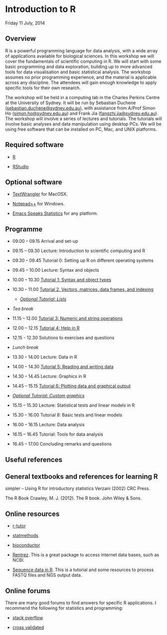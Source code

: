 Introduction to R
=================

Friday 11 July, 2014




Overview
--------

R is a powerful programming language for data analysis, with a wide array of applications available for biological sciences. In this workshop we will cover the fundamentals of scientific computing in R. We will start with some basic programming and data exploration, building up to more advanced tools for data visualisation and basic statistical analysis. The workshop assumes no prior programming experience, and the material is applicable across any discipline. The attendees will gain enough knowledge to apply specific tools for their own research.

The workshop will be held in a computing lab in the Charles Perkins Centre at the University of Sydney. It will be run by Sebastian Duchene (sebastian.duchene@sydney.edu.au), with assistance from A/Prof Simon Ho (simon.ho@sydney.edu.au) and Frank Jia (fangzhi.jia@sydney.edu.au). The workshop will involve a series of lectures and tutorials. The tutorials will involve basic analyses and data manipulation using desktop PCs. We will be using free software that can be installed on PC, Mac, and UNIX platforms. 


Required software
-----------------

- [R](http://www.r-project.org)

- [RStudio](www.rstudio.com)


Optional software
-----------------

- [TextWrangler](http://www.barebones.com/products/textwrangler/download.html) for MacOSX.

- [Notepad++](http://notepad-plus-plus.org) for Windows.

- [Emacs Speaks Statistics](http://ess.r-project.org/index.php?Section=download) for any platform.



Programme
---------

- 09.00 – 09.15	Arrival and set-up

- 09.15 – 09.30	Lecture: Introduction to scientific computing and R

- 09.30 – 09.45	Tutorial 0: Setting up R on different operating systems

- 09.45 – 10.00	Lecture: Syntax and objects

- 10.00 – 10.30	[Tutorial 1: Syntax and object types](https://github.com/sebastianduchene/intro_to_r/tree/master/tutorial1)

- 10.30 – 11.00	[Tutorial 2. Vectors, matrices, data frames, and indexing](https://github.com/sebastianduchene/intro_to_r/tree/master/tutorial2)

  - [*Optional Tutorial: Lists*](https://github.com/sebastianduchene/intro_to_r/tree/master/opt_tutorial_lists)

- *Tea break*

- 11.15 – 12.00	[Tutorial 3: Numeric and string operations](https://github.com/sebastianduchene/intro_to_r/tree/master/tutorial3)

- 12.00 – 12.15	[Tutorial 4: Help in R](https://github.com/sebastianduchene/intro_to_r/tree/master/tutorial4)

- 12.15 - 12.30 Solutions to exercises and questions

- *Lunch break*

- 13.30 – 14.00	Lecture: Data in R

- 14.00 – 14.30	[Tutorial 5: Reading and writing data](https://github.com/sebastianduchene/intro_to_r/tree/master/tutorial5)

- 14.30 – 14.45	Lecture: Graphics in R

- 14.45 – 15.15	[Tutorial 6: Plotting data and graphical output](https://github.com/sebastianduchene/intro_to_r/tree/master/tutorial6)

- [*Optional Tutorial: Custom graphics*](https://github.com/sebastianduchene/intro_to_r/tree/master/opt_tutorial_custom_plots)

- 15.15 – 15.30	Lecture: Statistical tests and linear models in R

- 15.30 – 16.00	Tutorial 8: Basic tests and linear models

- 16.00 – 16.15	Lecture: Data analysis

- 16.15 – 16.45	Tutorial: Tools for data analysis

- 16.45 – 17.00	Concluding remarks and questions


Useful references
-----------------

General textbooks and references for learning R
----------------------------------------------

simpler – Using R for introductory statistics 
Verzani (2002) CRC Press.

The R Book
Crawley, M. J. (2012). The R book. John Wiley & Sons.

Online resources
----------------

- [r-tutor](www.r-tutor.com)

- [statmethods](www.statmethods.net)

- [bioconductor](www.bioconductor.org)

- [Rentrez](https://github.com/ropensci/rentrez). This is a great package to access internet data bases, such as NCBI.

- [Sequence data in R](http://www.bioconductor.org/help/workflows/high-throughput-sequencing/). This is a tutorial and some resources to process FASTQ files and NGS output data.


Online forums
-------------

There are many good forums to find answers for specific R applications. I recommend the following for statistics and programming:

- [stack overflow](http://stackoverflow.com/questions/tagged/r)

- [cross validated](http://stats.stackexchange.com/questions/138/resources-for-learning-r)

